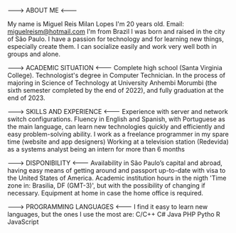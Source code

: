 ---> ABOUT ME <---

My name is Miguel Reis Milan Lopes
I'm 20 years old.
Email: miguelreism@hotmail.com
I'm from Brazil
I was born and raised in the city of São Paulo.
I have a passion for technology and for learning new things, especially create them.
I can socialize easily and work very well both in groups and alone.

---> ACADEMIC SITUATION <---
Complete high school (Santa Virginia College).
Technologist's degree in Computer Technician.
In the process of majoring in Science of Technology at University Anhembi Morumbi (the sixth semester completed by the end of 2022), and fully graduation at the end of 2023.

---> SKILLS AND EXPERIENCE <---
Experience with server and network switch configurations.
Fluency in English and Spanish, with Portuguese as the main language, can learn new technologies quickly and efficiently and easy problem-solving ability.
I work as a freelance programmer in my spare time (website and app designers)
Working at a television station (Redevida) as a systems analyst being an intern for more than 6 months

---> DISPONIBILITY <---
Availability in São Paulo’s capital and abroad, having easy means of getting around and passport up-to-date with visa to the United States of America.
Academic institution hours in the nigth 'Time zone in: Brasilia, DF (GMT-3)', but with the possibility of changing if necessary.
Equipment at home in case the home office is required.

---> PROGRAMMING LANGUAGES <---
I find it easy to learn new languages, but the ones I use the most are:
C/C++
C#
Java
PHP
Pytho
R
JavaScript
